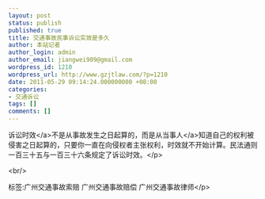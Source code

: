 ```yaml
---
layout: post
status: publish
published: true
title: 交通事故民事诉讼实效是多久
author: 本站记者
author_login: admin
author_email: jiangwei909@gmail.com
wordpress_id: 1210
wordpress_url: http://www.gzjtlaw.com/?p=1210
date: 2011-05-29 09:14:24.000000000 +08:00
categories:
- 交通诉讼
tags: []
comments: []
---
```

<p><a>诉讼时效<&#47;a>不是从事故发生之日起算的，而是从<a>当事人<&#47;a>知道自己的权利被侵害之日起算的，只要你一直在向侵权者主张权利，时效就不开始计算。民法通则一百三十五与一百三十六条规定了诉讼时效。<&#47;p><br&#47;><p>标签:广州交通事故索赔 广州交通事故赔偿 广州交通事故律师<&#47;p>
